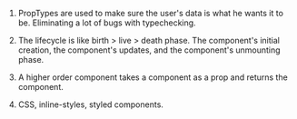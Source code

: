 1. PropTypes are used to make sure the user's data is what he wants it to be. Eliminating a lot of bugs with typechecking.

2. The lifecycle is like birth > live > death phase. The component's initial creation, the component's updates, and
the component's unmounting phase.

3. A higher order component takes a component as a prop and returns the component.

4. CSS, inline-styles, styled components.